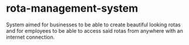 # rota-management-system
System aimed for businesses to be able to create beautiful looking rotas and for employees to be able to access said rotas from anywhere with an internet connection.
